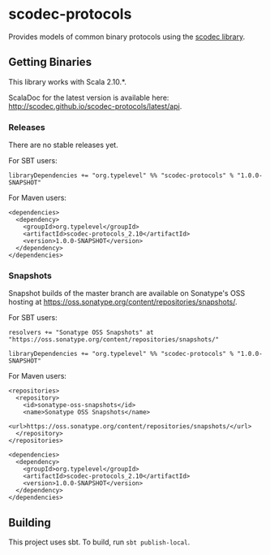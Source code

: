 scodec-protocols
================

Provides models of common binary protocols using the [scodec library](https://github.com/scodec/scodec).

Getting Binaries
----------------

This library works with Scala 2.10.*.

ScalaDoc for the latest version is available here: http://scodec.github.io/scodec-protocols/latest/api.

### Releases

There are no stable releases yet.

For SBT users:

    libraryDependencies += "org.typelevel" %% "scodec-protocols" % "1.0.0-SNAPSHOT"


For Maven users:

    <dependencies>
      <dependency>
        <groupId>org.typelevel</groupId>
        <artifactId>scodec-protocols_2.10</artifactId>
        <version>1.0.0-SNAPSHOT</version>
      </dependency>
    </dependencies>


### Snapshots

Snapshot builds of the master branch are available on Sonatype's OSS hosting at https://oss.sonatype.org/content/repositories/snapshots/.

For SBT users:

    resolvers += "Sonatype OSS Snapshots" at "https://oss.sonatype.org/content/repositories/snapshots/"

    libraryDependencies += "org.typelevel" %% "scodec-protocols" % "1.0.0-SNAPSHOT"


For Maven users:

    <repositories>
      <repository>
        <id>sonatype-oss-snapshots</id>
        <name>Sonatype OSS Snapshots</name>
        <url>https://oss.sonatype.org/content/repositories/snapshots/</url>
      </repository>
    </repositories>

    <dependencies>
      <dependency>
        <groupId>org.typelevel</groupId>
        <artifactId>scodec-protocols_2.10</artifactId>
        <version>1.0.0-SNAPSHOT</version>
      </dependency>
    </dependencies>

Building
--------

This project uses sbt. To build, run `sbt publish-local`.
